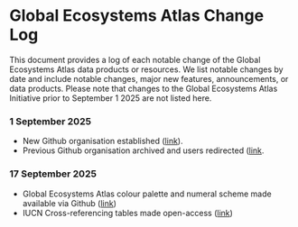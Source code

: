 # Global Ecosystems Atlas Change Log

This document provides a log of each notable change of the Global Ecosystems Atlas data products or resources. We list notable changes by date and include notable changes, major new features, announcements, or data products. Please note that changes to the Global Ecosystems Atlas Initiative prior to September 1 2025 are not listed here.

### 1 September 2025
* New Github organisation established ([link](https://github.com/Global-Ecosystems-Atlas)).
* Previous Github organisation archived and users redirected ([link](https://github.com/geo-global-ecosystem-atlas).

### 17 September 2025
* Global Ecosystems Atlas colour palette and numeral scheme made available via Github ([link](https://github.com/Global-Ecosystems-Atlas/metadata))
* IUCN Cross-referencing tables made open-access ([link](https://github.com/Global-Ecosystems-Atlas/cross-reference-tables))
